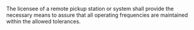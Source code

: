 The licensee of a remote pickup station or system shall provide the necessary means to assure that all operating frequencies are maintained within the allowed tolerances.

